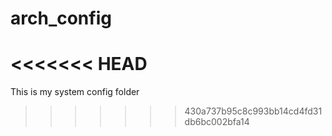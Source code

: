 # arch_config
<<<<<<< HEAD
=======
This is my system config folder
>>>>>>> 430a737b95c8c993bb14cd4fd31db6bc002bfa14
